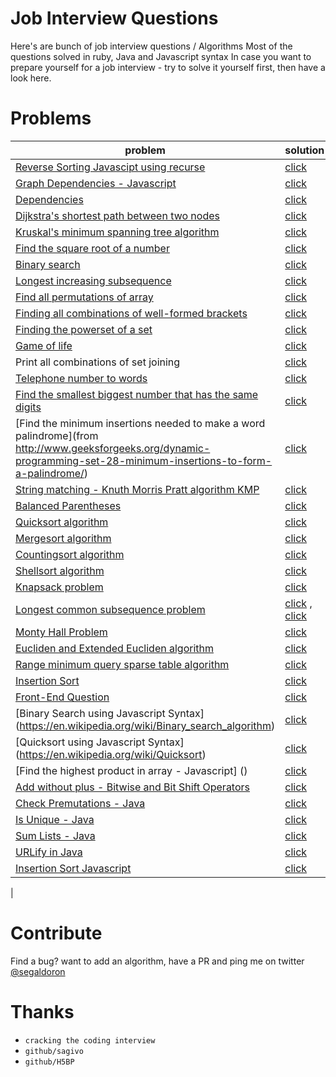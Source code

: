 Job Interview Questions
==========

Here's are bunch of job interview questions / Algorithms
Most of the questions solved in ruby, Java and Javascript syntax
In case you want to prepare yourself for a job interview - try to solve it yourself first, then have a look here.

# Problems

| problem                                                                                                                                                                                 | solution                                                                                                                                                                              |
|-----------------------------------------------------------------------------------------------------------------------------------------------------------------------------------------|---------------------------------------------------------------------------------------------------------------------------------------------------------------------------------------|
| [Reverse Sorting Javascipt using recurse](https://github.com/doron2402/algorithms_questions/blob/master/javascript/Reverse_Sort.js)                                                                                      | [click](https://github.com/doron2402/algorithms_questions/blob/master/javascript/Reverse_Sort.js)                                                                                                                 |
| [Graph Dependencies - Javascript](https://github.com/doron2402/algorithms_questions/blob/master/javascript/Graph_Dependencies.js)                                                                                      | [click](https://github.com/doron2402/algorithms_questions/blob/master/javascript/Graph_Dependencies.js)                                                                                                                 |
| [Dependencies](https://github.com/doron2402/algorithms_questions/blob/master/javascript/JobQueue.js)                                                                                      | [click](https://github.com/doron2402/algorithms_questions/blob/master/javascript/JobQueue.js)                                                                                                                 |
| [Dijkstra's shortest path between two nodes](https://en.wikipedia.org/wiki/Dijkstra%27s_algorithm)                                                                                      | [click](https://github.com/doron2402/algorithms_questions/blob/master/ruby/dijkstra.rb)                                                                                                                 |
| [Kruskal's minimum spanning tree algorithm](http://en.wikipedia.org/wiki/Kruskal%27s_algorithm)                                                                                         | [click](https://github.com/doron2402/algorithms_questions/blob/master/ruby/kruskal.rb)                                                                                                                  |
| [Find the square root of a number](https://en.wikipedia.org/wiki/Newton%27s_method)                                                                                                     | [click](https://github.com/doron2402/algorithms_questions/blob/master/ruby/sq_root.rb)                                                                                                                  |
| [Binary search](https://en.wikipedia.org/wiki/Binary_search_algorithm)                                                                                                                  | [click](https://github.com/doron2402/algorithms_questions/blob/master/ruby/binary_search.rb)                                                                                                            |
| [Longest increasing subsequence](http://en.wikipedia.org/wiki/Longest_increasing_subsequence)                                                                                           | [click](https://github.com/doron2402/algorithms_questions/blob/master/ruby/longest_increasing_subsequence.rb)                                                                                           |
| [Find all permutations of array](https://en.wikipedia.org/wiki/Permutation)                                                                                                             | [click](https://github.com/doron2402/algorithms_questions/blob/master/ruby/permutations.rb)                                                                                                             |
| [Finding all combinations of well-formed brackets](http://stackoverflow.com/questions/727707/finding-all-combinations-of-well-formed-brackets)                                          | [click](https://github.com/doron2402/algorithms_questions/blob/master/ruby/brackets_combinations.rb)                                                                                                    |
| [Finding the powerset of a set](http://en.wikipedia.org/wiki/Power_set)                                                                                                                 | [click](https://github.com/doron2402/algorithms_questions/blob/master/ruby/powerset.rb)                                                                                                                 |
| [Game of life](https://en.wikipedia.org/wiki/Conway%27s_Game_of_Life)                                                                                                                   | [click](https://github.com/doron2402/algorithms_questions/blob/master/ruby/game_of_life.rb)                                                                                                             |
| Print all combinations of set joining                                                                                                                                                   | [click](https://github.com/doron2402/algorithms_questions/blob/master/ruby/join_sets.rb)                                                                                                                |
| [Telephone number to words](http://www.mobilefish.com/services/phonenumber_words/phonenumber_words.php)                                                                                 | [click](https://github.com/doron2402/algorithms_questions/blob/master/ruby/ruby/phone.rb)                                                                                                                    |
| [Find the smallest biggest number that has the same digits](http://stackoverflow.com/questions/9368205/given-a-number-find-the-next-higher-number-which-has-the-exact-same-set-of-digi) | [click](https://github.com/doron2402/algorithms_questions/blob/master/ruby/bigger_num_with_same_digits.rb)                                                                                              |
| [Find the minimum insertions needed to make a word palindrome](from http://www.geeksforgeeks.org/dynamic-programming-set-28-minimum-insertions-to-form-a-palindrome/)                   | [click](https://github.com/doron2402/algorithms_questions/blob/master/ruby/min_insertions_for_palindrome.rb)                                                                                            |
| [String matching - Knuth Morris Pratt algorithm KMP](http://en.wikipedia.org/wiki/Knuth%E2%80%93Morris%E2%80%93Pratt_algorithm)                                                         | [click](https://github.com/doron2402/algorithms_questions/blob/master/ruby/kmp.rb)                                                                                                                      |
| [Balanced Parentheses](http://stackoverflow.com/questions/14930073/how-to-check-if-a-string-is-balanced)                                                                                | [click](https://github.com/doron2402/algorithms_questions/blob/master/ruby/balanced_parentheses.rb)                                                                                                     |
| [Quicksort algorithm](http://en.wikipedia.org/wiki/Quicksort)                                                                                                                           | [click](https://github.com/doron2402/algorithms_questions/blob/master/ruby/quicksort.rb)                                                                                                                |
| [Mergesort algorithm](https://en.wikipedia.org/wiki/Merge_sort)                                                                                                                         | [click](https://github.com/doron2402/algorithms_questions/blob/master/ruby/merge_sort.rb)                                                                                                               |
| [Countingsort algorithm](http://en.wikipedia.org/wiki/Counting_sort)                                                                                                                    | [click](https://github.com/doron2402/algorithms_questions/blob/master/ruby/counting_sort.rb)                                                                                                            |
| [Shellsort algorithm](http://en.wikipedia.org/wiki/Shellsort)                                                                                                                           | [click](https://github.com/doron2402/algorithms_questions/blob/master/ruby/shell_sort.rb)                                                                                                               |
| [Knapsack problem](http://en.wikipedia.org/wiki/Knapsack_problem)                                                                                                                       | [click](https://github.com/doron2402/algorithms_questions/blob/master/ruby/knapsack.rb)                                                                                                                 |
| [Longest common subsequence problem](https://en.wikipedia.org/wiki/Longest_common_subsequence_problem)                                                                                  | [click](https://github.com/doron2402/algorithms_questions/blob/master/ruby/longest_common_subsequence.rb) , [click](https://github.com/doron2402/algorithms_questions/blob/master/ruby/longest_increasing_subsequence.rb) |
| [Monty Hall Problem](https://en.wikipedia.org/wiki/Monty_hall_problem)                                                                                                                  | [click](https://github.com/doron2402/algorithms_questions/blob/master/ruby/monty_hall.rb)                                                                                                               |
| [Eucliden and Extended Eucliden algorithm](http://en.wikipedia.org/wiki/Extended_Euclidean_algorithm)                                                                                                                  | [click](https://github.com/doron2402/algorithms_questions/blob/master/ruby/gcd.rb)                                                                                                               |
| [Range minimum query sparse table algorithm](http://en.wikipedia.org/wiki/Range_minimum_query)                                                                                                                  | [click](https://github.com/doron2402/algorithms_questions/blob/master/ruby/rmq.rb)                                                                                                               |
| [Insertion Sort](https://en.wikipedia.org/wiki/Insertion_sort)  | [click](https://github.com/doron2402/algorithms_questions/blob/master/ruby/insertion_sort.rb)
| [Front-End Question](https://github.com/h5bp/Front-end-Developer-Interview-Questions) | [click](https://github.com/doron2402/algorithms_questions/blob/master/front-end.md)
| [Binary Search using Javascript Syntax] (https://en.wikipedia.org/wiki/Binary_search_algorithm) | [click](https://github.com/doron2402/algorithms_questions/blob/master/javascript/Binary_Search.js)
| [Quicksort using Javascript Syntax] (https://en.wikipedia.org/wiki/Quicksort) | [click](https://github.com/doron2402/algorithms_questions/blob/master/javascript/Quick_Sort.js)
| [Find the highest product in array - Javascript] () | [click](https://github.com/doron2402/algorithms_questions/blob/master/javascript/highest_product_3_numbers.js)
| [Add without plus - Bitwise and Bit Shift Operators](https://www.cs.umd.edu/class/sum2003/cmsc311/Notes/BitOp/bitshift.html)  | [click](https://github.com/doron2402/algorithms_questions/blob/master/java/AddWithoutPlus.java)
| [Check Premutations - Java]()  | [click](https://github.com/doron2402/algorithms_questions/blob/master/java/CheckPermutaions.java)
| [Is Unique - Java]()  | [click](https://github.com/doron2402/algorithms_questions/blob/master/java/IsUnique.java)
| [Sum Lists - Java]()  | [click](https://github.com/doron2402/algorithms_questions/blob/master/java/SumLists.java)
| [URLify in Java]()  | [click](https://github.com/doron2402/algorithms_questions/blob/master/java/URLify.java)
| [Insertion Sort Javascript]()  | [click](https://github.com/doron2402/algorithms_questions/blob/master/javascript/insertion_sort.js)
|


# Contribute
Find a bug? want to add an algorithm, have a PR and ping me on twitter [@segaldoron](https://twitter.com/segaldoron)

# Thanks
  - `cracking the coding interview`
  - `github/sagivo`
  - `github/H5BP`
